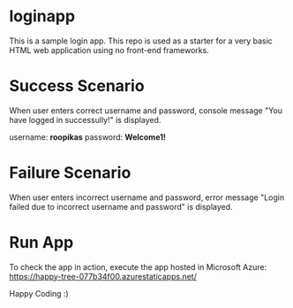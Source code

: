 # loginapp
This is a sample login app. This repo is used as a starter for a very basic HTML web application using no front-end frameworks. 

# Success Scenario

When user enters correct username and password, console message "You have logged in successully!" is displayed.

username: **roopikas** 
password: **Welcome1!**

# Failure Scenario

When user enters incorrect username and password, error message "Login failed due to incorrect username and password" is displayed.

# Run App

To check the app in action, execute the app hosted in Microsoft Azure: https://happy-tree-077b34f00.azurestaticapps.net/

Happy Coding :)
